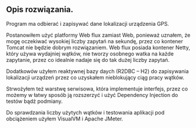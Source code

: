 ## Opis rozwiązania.

Program ma odbierać i zapisywać dane lokalizacji urządzenia GPS.

Postanowiłem użyć platformy Web flux zamiast Web, ponieważ uznałem, że mogę oczekiwać
wysokiej liczby zapytań na sekundę, przez co kontener Tomcat nie będzie dobrym rozwiązaniem.
Web flux posiada kontener Netty, który używa wydajniej wątków, nie tworzy osobnego
watka na każde zapytanie, przez co idealnie nadaje się do tak dużej liczby zapytań.

Dodatkowów użyłem reaktywnej bazy daych (R2DBC – H2) do zapisywania lokalizacji urządzeń przez
co uzyskałem nieblokujący ciąg pracy wątków.

Strwożyłem też warstwę serwisowa, która implementuje interfejs, przez co możemy w łatwy sposób ją 
rozszerzyć i użyć Dependency Injection do testów bądź podmiany.

Do sprawdzania liczby użytych wątków i testowania aplikacji pod obciążeniem użyłem VisualVM i Apache JMeter.

